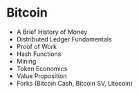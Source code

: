 # Bitcoin

- A Brief History of Money
- Distributed Ledger Fundamentals
- Proof of Work
- Hash Functions
- Mining
- Token Economics
- Value Proposition
- Forks (Bitcoin Cash, Bitcoin SV, Litecoin)